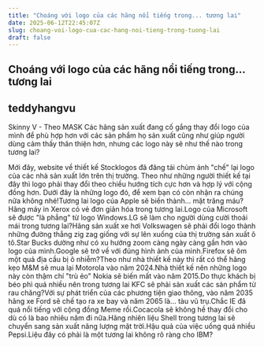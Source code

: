 ```yaml
---
title: "Choáng với logo của các hãng nổi tiếng trong... tương lai"
date: 2025-06-12T22:45:07Z
slug: choang-voi-logo-cua-cac-hang-noi-tieng-trong-tuong-lai
draft: false
---
```


## Choáng với logo của các hãng nổi tiếng trong... tương lai

## teddyhangvu

Skinny V - Theo MASK
Các hãng sản xuất đang cố gắng thay đổi logo của mình để phù hợp hơn với các sản phẩm họ sản xuất cũng như giúp người dùng cảm thấy thân thiện hơn, nhưng các logo này sẽ như thế nào trong tương lai?

Mới đây, website về thiết kế Stocklogos đã đăng tải chùm ảnh "chế" lại logo của các nhà sản xuất lớn trên thị trường. Theo như những người thiết kế tại đây thì logo phải thay đổi theo chiều hướng tích cực hơn và hợp lý với cộng đồng hơn. Dưới đây là những logo đó, để xem bạn có còn nhận ra chúng nữa không nhé!Tương lai logo của Apple sẽ biến thành... mặt trăng máu?Hãng máy in Xerox có vẻ đơn giản hóa trong tương lai.Logo của Microsoft sẽ được "là phẳng" từ logo Windows.LG sẽ làm cho người dùng cười thoải mái trong tương lai?Hãng sản xuất xe hơi Volkswagen sẽ phải đổi logo thành những đường thẳng zig zag giống với sự lên xuống của thị trường sản xuất ô tô.Star Bucks dường như có xu hướng zoom càng ngày càng gần hơn vào logo của mình.Google sẽ trở về với đúng hình ảnh của mình.Firefox sẽ ôm một quả địa cầu bị ô nhiễm?Theo như nhà thiết kế này thì rất có thể hãng kẹo M&M sẽ mua lại Motorola vào năm 2024.Nhà thiết kế nên những logo này còn thậm chí "trù ẻo" Nokia sẽ biến mất vào năm 2015.Do thực khách bị béo phì quá nhiều nên trong tương lai KFC sẽ phải sản xuất các sản phẩm từ rau chăng?Với sự phát triển của các phương tiện giao thông, vào năm 2035 hãng xe Ford sẽ chế tạo ra xe bay và năm 2065 là... tàu vũ trụ.Chắc IE đã quá nổi tiếng với cộng đồng Meme rồi.Cocacola sẽ không hề thay đổi cho dù có là bao nhiêu năm đi nữa.Hãng nhiên liệu Shell trong tương lai sẽ chuyển sang sản xuất năng lượng mặt trời.Hậu quả của việc uống quá nhiều Pepsi.Liệu đây có phải là một tương lai không rõ ràng cho IBM?